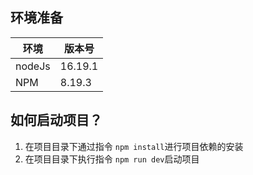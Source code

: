 ## 环境准备

| 环境     | 版本号     |
|--------|---------|
| nodeJs | 16.19.1 |
| NPM    | 8.19.3  |

## 如何启动项目？
1. 在项目目录下通过指令 ```npm install```进行项目依赖的安装
2. 在项目目录下执行指令 ```npm run dev```启动项目
